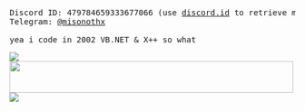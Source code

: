 <pre>
Discord ID: 479784659333677066 (use <a href="https://discord.id/">discord.id</a> to retrieve my discord username & tag)
Telegram: <a href="https://t.me/misonothx">@misonothx</a>

yea i code in 2002 VB.NET & X++ so what
</pre>
<img src="https://static-cdn.jtvnw.net/emoticons/v1/305624241/2.0"><img width="500" height="56" src="https://static-cdn.jtvnw.net/emoticons/v1/301084299/2.0">
<img src="https://i.ibb.co/cNKkpNF/image.png">
<!--


me at your door:</br>
<p align="center">
  <img src="https://i.ibb.co/M1sQ9rY/sonicthehedgehog-20210512-0001.jpg" align="center" width="1000" height="200">
</p>

<img src="https://i.ibb.co/txJHPmn/1609044691286.png" width="300" height="300"> // the voices
http://www.mariowiki.com/images/thumb/5/5d/SpikeNSMBW.png/113px-SpikeNSMBW.png

**miso-xyz/miso-xyz** is a ✨ _special_ ✨ repository because its `README.md` (this file) appears on your GitHub profile.

Here are some ideas to get you started:

- 🔭 I’m currently working on ...
- 🌱 I’m currently learning ...
- 👯 I’m looking to collaborate on ...
- 🤔 I’m looking for help with ...
- 💬 Ask me about ...
- 📫 How to reach me: ...
- 😄 Pronouns: ...
- ⚡ Fun fact: ...
-->
